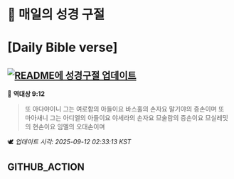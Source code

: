 # 🙏 매일의 성경 구절
# [Daily Bible verse]
## [![README에 성경구절 업데이트](https://github.com/DONGSUKA/first_test/actions/workflows/update-readme-bible.yml/badge.svg)](https://github.com/DONGSUKA/first_test/actions/workflows/update-readme-bible.yml)
<!-- START_BIBLE_VERSE -->
📖 **역대상 9:12**
> 또 아다야이니 그는 여로함의 아들이요 바스훌의 손자요 말기야의 증손이며 또 마아새니 그는 아디엘의 아들이요 야세라의 손자요 므술람의 증손이요 므실레밋의 현손이요 임멜의 오대손이며

🕊️ _업데이트 시각: 2025-09-12 02:33:13 KST_
  <!-- END_BIBLE_VERSE -->
## GITHUB_ACTION
